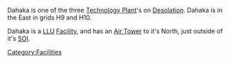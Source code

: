 Dahaka is one of the three [Technology
Plant](Technology_Plant "wikilink")'s on
[Desolation](Oshur#Desolation "wikilink"). Dahaka is in the East in
grids H9 and H10.

Dahaka is a [LLU](LLU "wikilink") [Facility](Facility "wikilink"), and
has an [Air Tower](Air_tower "wikilink") to it's North, just outside of
it's [SOI](SOI "wikilink").

[Category:Facilities](Category:Facilities "wikilink")